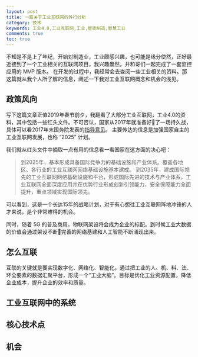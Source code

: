 ```yaml
---
layout: post
title: 一篇关于工业互联网的外行分析
category: 技术
keywords: 工业4.0,工业互联网,工业,智能制造,智慧工业
comments: true
toc: true
---
```


不知是不是上了年纪，开始对制造业，工业颇感兴趣，也可能是缘分使然，正好最近接到了一个工业相关的互联网项目，我兴趣盎然，并和哥们一起完成了一套监控应用的 MVP 版本。
在开发的过程中，我经常会去查阅一些工业相关的资料。那这篇就从我个人所了解的信息，阐述一下我对工业互联网概念和机会的浅见。

## 政策风向
写下这篇文章正值2019年春节前夕，我翻看了大部分工业互联网，工业4.0的资料，其中包括一些红头文件。不可否认，国家从2017年就准备好了一场持久战，具体可以看2017年末国务院发表的[指导意见](http://www.gov.cn/zhengce/content/2017-11/27/content_5242582.htm)。
主要传达的信息是加强国家自主的工业互联网发展，也称 “2025” 计划。

我们就从红头文件中摘取一点有用的信息看一看国家在这方面的决心吧：
> 到2025年，基本形成具备国际竞争力的基础设施和产业体系。覆盖各地区、各行业的工业互联网网络基础设施基本建成。
> 到2035年，建成国际领先的工业互联网网络基础设施和平台，形成国际先进的技术与产业体系，工业互联网全面深度应用并在优势行业形成创新引领能力，安全保障能力全面提升，重点领域实现国际领先。

可以看到，这是一个长达15年的战略计划，对于有心想往工业互联网阵地冲锋的人才来说，是个非常难得的机会。

同时，随着 5G 的普及商用，物联网架设将会成为企业的标配。到时候工业大数据的价值会通过架设不断完善的网络基建和人工智能不断涌现出来。

## 怎么互联
互联的关键就是要实现数字化、网络化、智能化。通过把工业的人、机、料、法、环全要素的数据汇聚平台，形成一个“工业大脑”。目标是优化工业资源配置，降低企业成本，提升企业的效率和质量。


## 工业互联网中的系统

## 核心技术点

## 机会

